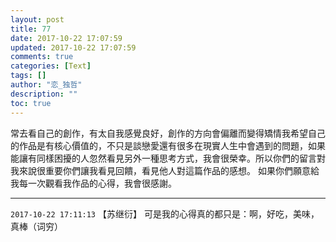```yaml
---
layout: post
title: 77
date: 2017-10-22 17:07:59
updated: 2017-10-22 17:07:59
comments: true
categories: [Text]
tags: []
author: "恋_独哲"
description: ""
toc: true
---
```


<p dir="ltr"  >常去看自己的創作，有太自我感覺良好，創作的方向會偏離而變得矯情我希望自己的作品是有核心價值的，不只是談戀愛還有很多在現實人生中會遇到的問題，如果能讓有同樣困擾的人忽然看見另外一種思考方式，我會很榮幸。所以你們的留言對我來說很重要你們讓我看見回饋，看見他人對這篇作品的感想。 ​​​如果你們願意給我每一次觀看我作品的心得，我會很感謝。</p>

---

`2017-10-22 17:11:13` 【苏继衍】 可是我的心得真的都只是：啊，好吃，美味，真棒（词穷）
